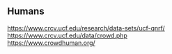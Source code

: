 ## Humans
https://www.crcv.ucf.edu/research/data-sets/ucf-qnrf/   
https://www.crcv.ucf.edu/data/crowd.php   
https://www.crowdhuman.org/
